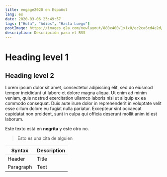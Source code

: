 ```yaml
---
title: engage2020 en Español
lang: es
date: 2020-03-06 23:49:57
tags: ["Hola", "Adios", "Hasta Luego"]
postImage: https://images.g2a.com/newlayout/880x400/1x1x0/ec2ca6cd4e2d/5d35736546177c351b632612
description: Descripción para el RSS
---
```


# Heading level 1

## Heading level 2

Lorem ipsum dolor sit amet, consectetur adipiscing elit, sed do eiusmod tempor incididunt ut labore et dolore magna aliqua. Ut enim ad minim veniam, quis nostrud exercitation ullamco laboris nisi ut aliquip ex ea commodo consequat. Duis aute irure dolor in reprehenderit in voluptate velit esse cillum dolore eu fugiat nulla pariatur. Excepteur sint occaecat cupidatat non proident, sunt in culpa qui officia deserunt mollit anim id est laborum.

Este texto está en **negrita** y este otro no.

> Esto es una cita de alguien

| Syntax      | Description |
| ----------- | ----------- |
| Header      | Title       |
| Paragraph   | Text        |